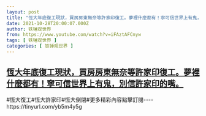 ```yaml
---
layout: post
title: "恆大年底復工現狀，買房房東無奈等許家印復工。夢裡什麼都有！寧可信世界上有鬼，別信許家印的嘴。"
date: 2021-10-28T20:00:07.000Z
author: 铁锤观世界
from: https://www.youtube.com/watch?v=iFAztAFCnyw
tags: [ 铁锤观世界 ]
categories: [ 铁锤观世界 ]
---
```

<!--1635451207000-->
[恆大年底復工現狀，買房房東無奈等許家印復工。夢裡什麼都有！寧可信世界上有鬼，別信許家印的嘴。](https://www.youtube.com/watch?v=iFAztAFCnyw)
------

<div>
#恆大復工#恆大許家印#恆大倒閉#更多精彩內容點擊訂閱----https://tinyurl.com/yb5m4y5g
</div>
